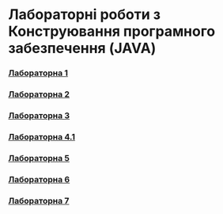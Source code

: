 # Лабораторні роботи з Конструювання програмного забезпечення (JAVA)
### [Лабораторна 1](https://github.com/Blurryfxce/JAVA-lab-1)
### [Лабораторна 2](https://github.com/Blurryfxce/lab-2)
### [Лабораторна 3](https://github.com/Blurryfxce/JAVA-lab-3)
### [Лабораторна 4.1](https://github.com/Blurryfxce/JAVA-lab-4.1)
### [Лабораторна 5](https://github.com/Blurryfxce/lab-5)
### [Лабораторна 6](https://github.com/Blurryfxce/lab-6)
### [Лабораторна 7](https://github.com/Blurryfxce/lab-7)
